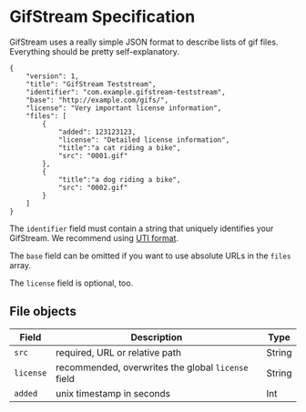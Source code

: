 # GifStream Specification

GifStream uses a really simple JSON format to describe lists of gif files. Everything should be pretty self-explanatory.

````
{
    "version": 1,
    "title": "GifStream Teststream",
    "identifier": "com.example.gifstream-teststream",
    "base": "http://example.com/gifs/",
    "license": "Very important license information",
    "files": [
        {
            "added": 123123123,
            "license": "Detailed license information",
            "title":"a cat riding a bike",
            "src": "0001.gif"
        },
        {
            "title":"a dog riding a bike",
            "src": "0002.gif"
        }
    ]
}
````

The `identifier` field must contain a string that uniquely identifies your GifStream. We recommend using [UTI format](http://en.wikipedia.org/wiki/Uniform_Type_Identifier).

The `base` field can be omitted if you want to use absolute URLs in the `files` array.

The `license` field is optional, too.

## File objects

| Field         | Description                                                | Type   |
|---------------|------------------------------------------------------------|--------| 
| `src`         | required, URL or relative path                             | String |
| `license`     | recommended, overwrites the global `license` field         | String |
| `added`       | unix timestamp in seconds                                  | Int  |
